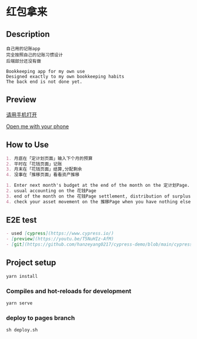 # 红包拿来
## Description
```
自己用的记账app
完全按照自己的记账习惯设计
后端部分还没有做

Bookkeeping app for my own use
Designed exactly to my own bookkeeping habits
The back end is not done yet.
```
## Preview

[请用手机打开](https://hanzeyang0217.github.io/hongbaonalai/)

[Open me with your phone](https://hanzeyang0217.github.io/hongbaonalai/)

## How to Use
```markdown
1. 月底在「定计划页面」输入下个月的预算
2. 平时在「花钱页面」记账
3. 月末在「花钱页面」结算,分配剩余
4. 没事在「推移页面」看看资产推移

1. Enter next month's budget at the end of the month on the 定计划Page.
2. usual accounting on the 花钱Page
3. end of the month on the 花钱Page settlement, distribution of surplus
4. check your asset movement on the 推移Page when you have nothing else to do.
```
## E2E test
```markdown
- used [cypress](https://www.cypress.io/)
- [preview](https://youtu.be/T5NuHIz-AfM)  
- [git](https://github.com/hanzeyang0217/cypress-demo/blob/main/cypress/integration/hongbaonalai.js)
```

## Project setup
```
yarn install
```

### Compiles and hot-reloads for development
```
yarn serve
```

### deploy to pages branch
```
sh deploy.sh
```


